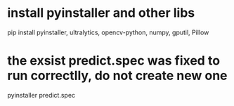 # install pyinstaller and other libs
pip install pyinstaller, ultralytics, opencv-python, numpy, gputil, Pillow

# the exsist predict.spec was fixed to run correctlly, do not create new one
pyinstaller predict.spec
